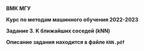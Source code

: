 **ВМК МГУ**

**Курс по методам машинного обучения 2022-2023**

**Задание 3. K ближайших соседей (kNN)**

**Описание задания находится в файле `KNN.pdf`**
